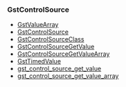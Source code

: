 ### GstControlSource

* [GstValueArray]()
* [GstControlSource]()
* [GstControlSourceClass]()
* [GstControlSourceGetValue]()
* [GstControlSourceGetValueArray]()
* [GstTimedValue]()
* [gst_control_source_get_value]()
* [gst_control_source_get_value_array]()
